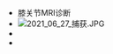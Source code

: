 - 膝关节MRI诊断
- ![2021_06_27_捕获.JPG](https://cdn.logseq.com/%2F6a2f1cb6-e6bd-4acc-ac49-a47cd54bcacd988e1df8-a1ba-4c66-a31d-ff8cb603ea4d2021_06_27_%E6%8D%95%E8%8E%B7.JPG?Expires=4778383456&Signature=mrQ7AZjlcl5JB6pHQdMxwhIYfiLg5KGwZZeXTienwPUT0kUVZp0GeLOeetO2fO7iXs394suEK9vtsHfkjI~awwQySlLYG01SSVwWVbLGYHSQK7NW1WR~MbNBcs315COcMFFsBjuXAL~d4EBEUiQuCAh5p96O3QSOU5VNTAohszLfhZcZSJB~d8FrwaE6MAQ9aCpTrCSXjoHoXgBmMnUhmX6tjQ4x7dO8hxgUditTPBfB1rJfo6j5C5nq3P71n9-RYQcWyK71Vy7NCirFbMaQOSpMGfxecND3RqndusNHCiZatY3QLP7mc49-e1AiqaqkbY~HelIakeI5tFH96hIXvg__&Key-Pair-Id=APKAJE5CCD6X7MP6PTEA)
-
-